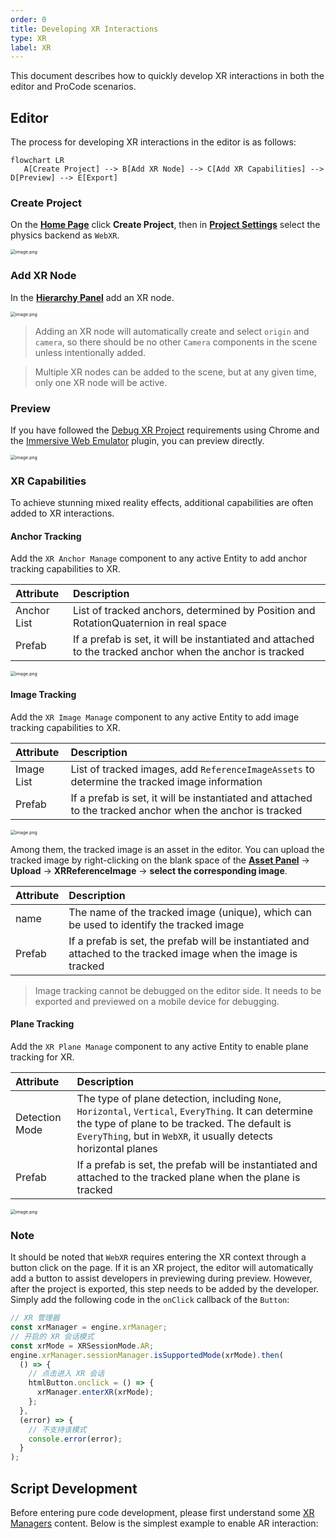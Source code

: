 ```yaml
---
order: 0
title: Developing XR Interactions
type: XR
label: XR
---
```


This document describes how to quickly develop XR interactions in both the editor and ProCode scenarios.

## Editor

The process for developing XR interactions in the editor is as follows:

```mermaid
flowchart LR
   A[Create Project] --> B[Add XR Node] --> C[Add XR Capabilities] --> D[Preview] --> E[Export]
```

### Create Project

On the **[Home Page](/en/docs/interface/intro/#%E9%A6%96%E9%A1%B5)** click **Create Project**, then in **[Project Settings](/en/docs/interface/sidebar/#project-settings)** select the physics backend as `WebXR`.

<img src="https://mdn.alipayobjects.com/huamei_yo47yq/afts/img/A*n0b_Sa89AKoAAAAAAAAAAAAADhuCAQ/original" alt="image.png" style="zoom:50%;" />

### Add XR Node

In the **[Hierarchy Panel](/en/docs/interface/hierarchy/)** add an XR node.

<img src="https://mdn.alipayobjects.com/huamei_yo47yq/afts/img/A*qGeqSa-gx8EAAAAAAAAAAAAADhuCAQ/original" alt="image.png" style="zoom:50%;" />

> Adding an XR node will automatically create and select `origin` and `camera`, so there should be no other `Camera` components in the scene unless intentionally added.

> Multiple XR nodes can be added to the scene, but at any given time, only one XR node will be active.

### Preview

If you have followed the [Debug XR Project](/en/docs/xr/quickStart/debug/) requirements using Chrome and the [Immersive Web Emulator](https://chromewebstore.google.com/detail/immersive-web-emulator/cgffilbpcibhmcfbgggfhfolhkfbhmik) plugin, you can preview directly.

<img src="https://mdn.alipayobjects.com/huamei_yo47yq/afts/img/A*aiw2Tq994REAAAAAAAAAAAAADhuCAQ/original" alt="image.png" style="zoom:50%;" />

### XR Capabilities

To achieve stunning mixed reality effects, additional capabilities are often added to XR interactions.

#### Anchor Tracking

Add the `XR Anchor Manage` component to any active Entity to add anchor tracking capabilities to XR.

| Attribute   | Description                                                                 |
| :---------- | :-------------------------------------------------------------------------- |
| Anchor List | List of tracked anchors, determined by Position and RotationQuaternion in real space |
| Prefab      | If a prefab is set, it will be instantiated and attached to the tracked anchor when the anchor is tracked |

<img src="https://mdn.alipayobjects.com/huamei_yo47yq/afts/img/A*QJgzSasSHmQAAAAAAAAAAAAADhuCAQ/original" alt="image.png" style="zoom:50%;" />

#### Image Tracking

Add the `XR Image Manage` component to any active Entity to add image tracking capabilities to XR.

| Attribute  | Description                                                               |
| :--------- | :------------------------------------------------------------------------ |
| Image List | List of tracked images, add `ReferenceImageAssets` to determine the tracked image information |
| Prefab     | If a prefab is set, it will be instantiated and attached to the tracked anchor when the anchor is tracked |

<img src="https://mdn.alipayobjects.com/huamei_yo47yq/afts/img/A*QJgzSasSHmQAAAAAAAAAAAAADhuCAQ/original" alt="image.png" style="zoom:50%;" />

Among them, the tracked image is an asset in the editor. You can upload the tracked image by right-clicking on the blank space of the **[Asset Panel](/en/docs/assets/interface/)** → **Upload** → **XRReferenceImage** → **select the corresponding image**.

| Attribute | Description |
| :-------- | :---------- |
| name      | The name of the tracked image (unique), which can be used to identify the tracked image |
| Prefab    | If a prefab is set, the prefab will be instantiated and attached to the tracked image when the image is tracked |

> Image tracking cannot be debugged on the editor side. It needs to be exported and previewed on a mobile device for debugging.

#### Plane Tracking

Add the `XR Plane Manage` component to any active Entity to enable plane tracking for XR.

| Attribute       | Description |
| :-------------- | :---------- |
| Detection Mode  | The type of plane detection, including `None`, `Horizontal`, `Vertical`, `EveryThing`. It can determine the type of plane to be tracked. The default is `EveryThing`, but in `WebXR`, it usually detects horizontal planes |
| Prefab          | If a prefab is set, the prefab will be instantiated and attached to the tracked plane when the plane is tracked |

<img src="https://mdn.alipayobjects.com/huamei_yo47yq/afts/img/A*10GkTo4k-CcAAAAAAAAAAAAADhuCAQ/original" alt="image.png" style="zoom:50%;" />

### Note

It should be noted that `WebXR` requires entering the XR context through a button click on the page. If it is an XR project, the editor will automatically add a button to assist developers in previewing during preview. However, after the project is exported, this step needs to be added by the developer. Simply add the following code in the `onClick` callback of the `Button`:

```typescript
// XR 管理器
const xrManager = engine.xrManager;
// 开启的 XR 会话模式
const xrMode = XRSessionMode.AR;
engine.xrManager.sessionManager.isSupportedMode(xrMode).then(
  () => {
    // 点击进入 XR 会话
    htmlButton.onclick = () => {
      xrManager.enterXR(xrMode);
    };
  },
  (error) => {
    // 不支持该模式
    console.error(error);
  }
);
```

## Script Development

Before entering pure code development, please first understand some [XR Managers](/en/docs/xr/system/manager/) content. Below is the simplest example to enable AR interaction:

<playground src="xr-ar-simple.ts"></playground>
